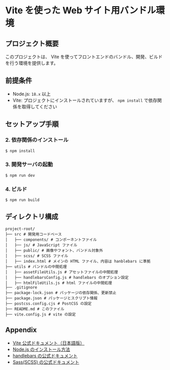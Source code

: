 # Vite を使った Web サイト用バンドル環境

## プロジェクト概要

このプロジェクトは、 Vite を使ってフロントエンドのバンドル、開発、ビルドを行う環境を提供します。

## 前提条件

- Node.js: `18.x` 以上
- Vite: プロジェクトにインストールされていますが、 `npm install` で依存関係を取得してください

## セットアップ手順

### 2. 依存関係のインストール

```terminal
$ npm install
```

### 3. 開発サーバの起動

```terminal
$ npm run dev
```

### 4. ビルド

```terminal
$ npm run build
```

## ディレクトリ構成

```terminal
project-root/
├── src # 開発用コードベース
│   ├── components/ # コンポーネントファイル
│   ├── js/ # JavaScript ファイル
│   ├── public/ # 画像やフォント、バンドル対象外
│   ├── scss/ # SCSS ファイル
│   ├── index.html # メインの HTML ファイル、内容は hanblebars に準拠
├── utils # バンドルの中間処理
│   ├── assetFileUtils.js # アセットファイルの中間処理
│   ├── handlebarsConfig.js # handlebars のオプション設定
│   ├── htmlFileUtils.js # html ファイルの中間処理
├── .gitignore
├── package-lock.json # パッケージの依存関係、更新禁止
├── package.json # パッケージとスクリプト情報
├── postcss.config.cjs # PostCSS の設定
├── README.md # このファイル
├── vite.config.js # vite の設定
```

## Appendix

- [Vite 公式ドキュメント（日本語版）](https://ja.vitejs.dev/)
- [Node.js のインストール方法](https://nodejs.org/en)
- [handlebars の公式ドキュメント](https://handlebarsjs.com/)
- [Sass(SCSS) の公式ドキュメント](https://sass-lang.com/)
